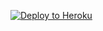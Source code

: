 
<p><a href="https://heroku.com/deploy?templatehttps://github.com/AftahBagas/alphachat"> <img src="https://www.herokucdn.com/deploy/button.svg" alt="Deploy to Heroku" /></a></p>
